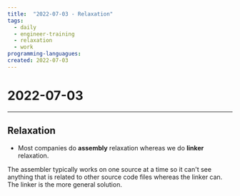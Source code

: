 ```yaml
---
title:  "2022-07-03 - Relaxation"
tags:
  - daily
  - engineer-training
  - relaxation
  - work
programming-languagues:
created: 2022-07-03
---
```

# 2022-07-03
---
## Relaxation
- Most companies do **assembly** relaxation whereas we do **linker** relaxation.

The assembler typically works on one source at a time so it can't see anything that is related to other source code files whereas the linker can. The linker is the more general solution.
